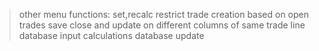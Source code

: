 > other menu functions: set,recalc
> restrict trade creation based on open trades
> save close and update on different columns of same trade line
> database input
> calculations
> database update